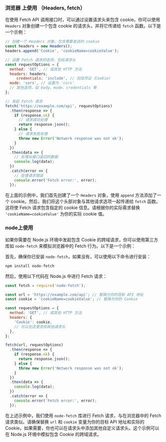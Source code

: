 ### 浏览器 上使用 （Headers, fetch）

在使用 Fetch API 调用接口时，可以通过设置请求头来包含 cookie。你可以使用 `Headers` 对象创建一个包含 cookie 的请求头，并将它传递给 `fetch` 函数。以下是一个示例：

```javascript
// 创建一个 Headers 对象，包含需要发送的 cookie
const headers = new Headers();
headers.append('Cookie', 'cookieName=cookieValue');

// 设置 Fetch 请求的选项，包括请求头
const requestOptions = {
  method: 'GET', // 或其他 HTTP 方法
  headers: headers,
     credentials: 'include', // 包括凭证（Cookie）
  mode: 'cors', // 设置为 'cors'
  // 其他选项，如 body、mode、credentials 等
};

// 发起 Fetch 请求
fetch('https://example.com/api', requestOptions)
  .then(response => {
    if (response.ok) {
      // 请求成功处理
      return response.json();
    } else {
      // 请求失败处理
      throw new Error('Network response was not ok');
    }
  })
  .then(data => {
    // 处理从接口返回的数据
    console.log(data);
  })
  .catch(error => {
    // 处理请求错误
    console.error('Fetch error:', error);
  });
```

在上面的示例中，我们首先创建了一个 `Headers` 对象，使用 `append` 方法添加了一个 cookie。然后，我们将这个头部对象与其他请求选项一起传递给 `fetch` 函数。这将使 Fetch 请求包含指定的 cookie 信息。请根据你的实际需求替换 `'cookieName=cookieValue'` 为你的实际 cookie 值。
### node上使用

如果你需要在 Node.js 环境中发起包含 Cookie 的跨域请求，你可以使用第三方库如 `node-fetch` 来模拟浏览器中的 Fetch 行为。以下是一个示例：

首先，确保你已安装 `node-fetch`，如果没有，可以使用以下命令进行安装：

```bash
npm install node-fetch
```

然后，使用以下代码在 Node.js 中进行 Fetch 请求：

```javascript
const fetch = require('node-fetch');

const url = 'https://example.com/api'; // 替换为你的目标 API 地址
const cookie = 'cookieName=cookieValue'; // 替换为你的 Cookie

const requestOptions = {
  method: 'GET', // 或其他 HTTP 方法
  headers: {
    'Cookie': cookie,
    // 可以在这里添加其他请求头
  },
};

fetch(url, requestOptions)
  .then(response => {
    if (response.ok) {
      return response.json();
    } else {
      throw new Error('Network response was not ok');
    }
  })
  .then(data => {
    console.log(data);
  })
  .catch(error => {
    console.error('Fetch error:', error);
  });
```

在上述示例中，我们使用 `node-fetch` 库进行 Fetch 请求，与在浏览器中的 Fetch 请求类似。请确保替换 `url` 和 `cookie` 变量为你的目标 API 地址和实际的 Cookie。如果需要，你也可以在请求头中添加其他自定义请求头。这个示例可以在 Node.js 环境中模拟包含 Cookie 的跨域请求。
